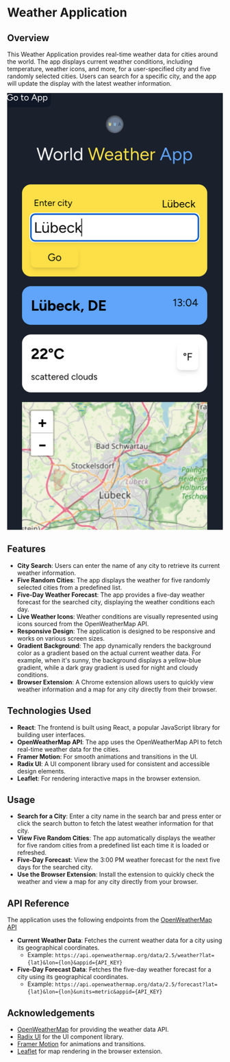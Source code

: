 # Weather Application

## Overview

This Weather Application provides real-time weather data for cities around the world. The app displays current weather conditions, including temperature, weather icons, and more, for a user-specified city and five randomly selected cities. Users can search for a specific city, and the app will update the display with the latest weather information.

![Extension Screenshot](https://github.com/ilsegaertner/world-weather/blob/main/src/assets/screenshots/screenshot.png?raw=true)

## Features

- **City Search**: Users can enter the name of any city to retrieve its current weather information.
- **Five Random Cities**: The app displays the weather for five randomly selected cities from a predefined list.
- **Five-Day Weather Forecast**: The app provides a five-day weather forecast for the searched city, displaying the weather conditions each day.
- **Live Weather Icons**: Weather conditions are visually represented using icons sourced from the OpenWeatherMap API.
- **Responsive Design**: The application is designed to be responsive and works on various screen sizes.
- **Gradient Background**: The app dynamically renders the background color as a gradient based on the actual current weather data. For example, when it's sunny, the background displays a yellow-blue gradient, while a dark gray gradient is used for night and cloudy conditions.
- **Browser Extension**: A Chrome extension allows users to quickly view weather information and a map for any city directly from their browser.

## Technologies Used

- **React**: The frontend is built using React, a popular JavaScript library for building user interfaces.
- **OpenWeatherMap API**: The app uses the OpenWeatherMap API to fetch real-time weather data for the cities.
- **Framer Motion**: For smooth animations and transitions in the UI.
- **Radix UI**: A UI component library used for consistent and accessible design elements.
- **Leaflet**: For rendering interactive maps in the browser extension.

## Usage

- **Search for a City**: Enter a city name in the search bar and press enter or click the search button to fetch the latest weather information for that city.
- **View Five Random Cities**: The app automatically displays the weather for five random cities from a predefined list each time it is loaded or refreshed.
- **Five-Day Forecast**: View the 3:00 PM weather forecast for the next five days for the searched city.
- **Use the Browser Extension**: Install the extension to quickly check the weather and view a map for any city directly from your browser.

## API Reference

The application uses the following endpoints from the
<a href="https://openweathermap.org/api" target="_blank">OpenWeatherMap API</a>

- **Current Weather Data**: Fetches the current weather data for a city using its geographical coordinates.
  - Example: `https://api.openweathermap.org/data/2.5/weather?lat={lat}&lon={lon}&appid={API_KEY}`
- **Five-Day Forecast Data**: Fetches the five-day weather forecast for a city using its geographical coordinates.
  - Example: `https://api.openweathermap.org/data/2.5/forecast?lat={lat}&lon={lon}&units=metric&appid={API_KEY}`

## Acknowledgements

- <a href="https://openweathermap.org/" target="_blank">OpenWeatherMap</a> for providing the weather data API.
- <a href="https://radix-ui.com/" target="_blank">Radix UI</a> for the UI component library.
- <a href="https://www.framer.com/motion/" target="_blank">Framer Motion</a> for animations and transitions.
- <a href="https://leafletjs.com/" target="_blank">Leaflet</a> for map rendering in the browser extension.
